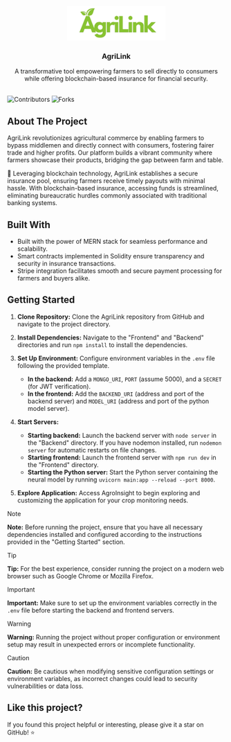 <br/>
<p align="center">
    <img src="frontend/src/assets/logo.png" alt="Logo" height="80">
  <h3 align="center">AgriLink</h3>

  <p align="center">
    A transformative tool empowering farmers to sell directly to consumers while offering blockchain-based insurance for financial security.
    <br/>
    <br/>
  </p>
</p>

![Contributors](https://img.shields.io/github/contributors/varnit-ta/AgriLink?color=dark-green) ![Forks](https://img.shields.io/github/forks/varnit-ta/AgriLink?style=social)

## About The Project

AgriLink revolutionizes agricultural commerce by enabling farmers to bypass middlemen and directly connect with consumers, fostering fairer trade and higher profits. Our platform builds a vibrant community where farmers showcase their products, bridging the gap between farm and table.

🔗 Leveraging blockchain technology, AgriLink establishes a secure insurance pool, ensuring farmers receive timely payouts with minimal hassle. With blockchain-based insurance, accessing funds is streamlined, eliminating bureaucratic hurdles commonly associated with traditional banking systems.

## Built With

- Built with the power of MERN stack for seamless performance and scalability.
- Smart contracts implemented in Solidity ensure transparency and security in insurance transactions.
- Stripe integration facilitates smooth and secure payment processing for farmers and buyers alike.

## Getting Started

1. **Clone Repository:** 
   Clone the AgriLink repository from GitHub and navigate to the project directory.

2. **Install Dependencies:** 
   Navigate to the "Frontend" and "Backend" directories and run `npm install` to install the dependencies.

3. **Set Up Environment:** 
   Configure environment variables in the `.env` file following the provided template.
   - **In the backend:** Add a `MONGO_URI`, `PORT` (assume 5000), and a `SECRET` (for JWT verification).
   - **In the frontend:** Add the `BACKEND_URI` (address and port of the backend server) and `MODEL_URI` (address and port of the python model server).

4. **Start Servers:**
   - **Starting backend:** Launch the backend server with `node server` in the "Backend" directory. If you have nodemon installed, run `nodemon server` for automatic restarts on file changes.
   - **Starting frontend:** Launch the frontend server with `npm run dev` in the "Frontend" directory.
   - **Starting the Python server:** Start the Python server containing the neural model by running `uvicorn main:app --reload --port 8000`.

5. **Explore Application:** 
   Access AgroInsight to begin exploring and customizing the application for your crop monitoring needs.


> [!NOTE]
> **Note:** Before running the project, ensure that you have all necessary dependencies installed and configured according to the instructions provided in the "Getting Started" section.

> [!TIP]
> **Tip:** For the best experience, consider running the project on a modern web browser such as Google Chrome or Mozilla Firefox.

> [!IMPORTANT]
> **Important:** Make sure to set up the environment variables correctly in the `.env` file before starting the backend and frontend servers.

> [!WARNING]
> **Warning:** Running the project without proper configuration or environment setup may result in unexpected errors or incomplete functionality.

> [!CAUTION]
> **Caution:** Be cautious when modifying sensitive configuration settings or environment variables, as incorrect changes could lead to security vulnerabilities or data loss.

## Like this project?

If you found this project helpful or interesting, please give it a star on GitHub! ⭐
